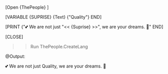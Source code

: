 [Open {ThePeople} ]

[VARIABLE {SUPRISE} {Text} {"Quality"} END]

[PRINT {"💕 We are not just "<< {Suprise} >>", we are your dreams. 🌟" END]

[CLOSE]

>>Run ThePeople.CreateLang

@Output:

💕 We are not just Quality, we are your dreams. 🌟
